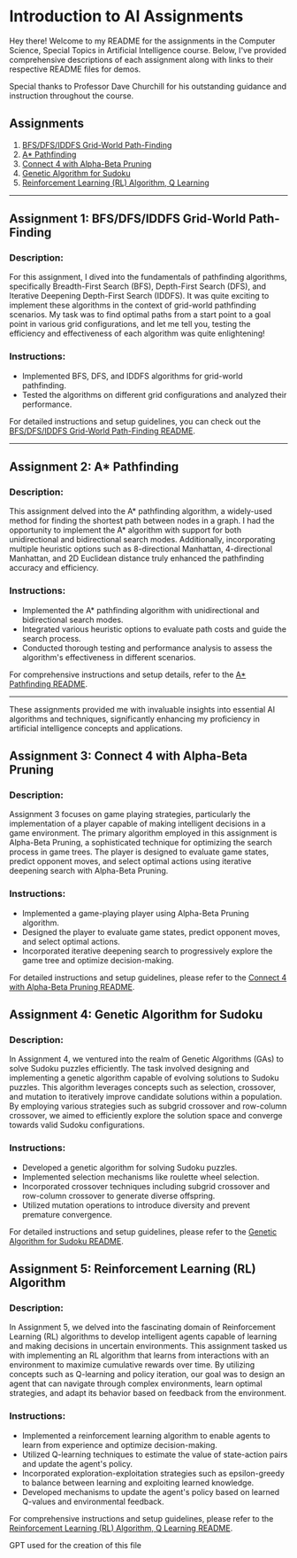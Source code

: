 # Introduction to AI Assignments

Hey there! Welcome to my README for the assignments in the Computer Science, Special Topics in Artificial Intelligence course. Below, I've provided comprehensive descriptions of each assignment along with links to their respective README files for demos.

Special thanks to Professor Dave Churchill for his outstanding guidance and instruction throughout the course.

## Assignments

1. [BFS/DFS/IDDFS Grid-World Path-Finding](#assignment-1-bfsdfsiddfs-grid-world-path-finding)
2. [A* Pathfinding](#assignment-2-a-pathfinding)
3. [Connect 4 with Alpha-Beta Pruning](#assignment-3-connect-4-with-alpha-beta-pruning)
4. [Genetic Algorithm for Sudoku](#assignment-4-genetic-algorithm-for-sudoku)
5. [Reinforcement Learning (RL) Algorithm, Q Learning](#assignment-5-reinforcement-learning-rl-algorithm)

---

## Assignment 1: BFS/DFS/IDDFS Grid-World Path-Finding

### Description:

For this assignment, I dived into the fundamentals of pathfinding algorithms, specifically Breadth-First Search (BFS), Depth-First Search (DFS), and Iterative Deepening Depth-First Search (IDDFS). It was quite exciting to implement these algorithms in the context of grid-world pathfinding scenarios. My task was to find optimal paths from a start point to a goal point in various grid configurations, and let me tell you, testing the efficiency and effectiveness of each algorithm was quite enlightening!

### Instructions:

- Implemented BFS, DFS, and IDDFS algorithms for grid-world pathfinding.
- Tested the algorithms on different grid configurations and analyzed their performance.

For detailed instructions and setup guidelines, you can check out the [BFS/DFS/IDDFS Grid-World Path-Finding README](1-%20BFS-DFS-IDDFS%20Grid-World%20Path-Finding/README.md).

---

## Assignment 2: A* Pathfinding

### Description:

This assignment delved into the A* pathfinding algorithm, a widely-used method for finding the shortest path between nodes in a graph. I had the opportunity to implement the A* algorithm with support for both unidirectional and bidirectional search modes. Additionally, incorporating multiple heuristic options such as 8-directional Manhattan, 4-directional Manhattan, and 2D Euclidean distance truly enhanced the pathfinding accuracy and efficiency.

### Instructions:

- Implemented the A* pathfinding algorithm with unidirectional and bidirectional search modes.
- Integrated various heuristic options to evaluate path costs and guide the search process.
- Conducted thorough testing and performance analysis to assess the algorithm's effectiveness in different scenarios.

For comprehensive instructions and setup details, refer to the [A* Pathfinding README](2-%20A*%20Pathfinding/README.md).

---

These assignments provided me with invaluable insights into essential AI algorithms and techniques, significantly enhancing my proficiency in artificial intelligence concepts and applications. 

## Assignment 3: Connect 4 with Alpha-Beta Pruning

### Description:

Assignment 3 focuses on game playing strategies, particularly the implementation of a player capable of making intelligent decisions in a game environment. The primary algorithm employed in this assignment is Alpha-Beta Pruning, a sophisticated technique for optimizing the search process in game trees. The player is designed to evaluate game states, predict opponent moves, and select optimal actions using iterative deepening search with Alpha-Beta Pruning.

### Instructions:

- Implemented a game-playing player using Alpha-Beta Pruning algorithm.
- Designed the player to evaluate game states, predict opponent moves, and select optimal actions.
- Incorporated iterative deepening search to progressively explore the game tree and optimize decision-making.

For detailed instructions and setup guidelines, please refer to the [Connect 4 with Alpha-Beta Pruning README](3-%20Connect%204%20with%20Alpha-Beta%20Pruning/README.md).

## Assignment 4: Genetic Algorithm for Sudoku

### Description:

In Assignment 4, we ventured into the realm of Genetic Algorithms (GAs) to solve Sudoku puzzles efficiently. The task involved designing and implementing a genetic algorithm capable of evolving solutions to Sudoku puzzles. This algorithm leverages concepts such as selection, crossover, and mutation to iteratively improve candidate solutions within a population. By employing various strategies such as subgrid crossover and row-column crossover, we aimed to efficiently explore the solution space and converge towards valid Sudoku configurations.

### Instructions:

- Developed a genetic algorithm for solving Sudoku puzzles.
- Implemented selection mechanisms like roulette wheel selection.
- Incorporated crossover techniques including subgrid crossover and row-column crossover to generate diverse offspring.
- Utilized mutation operations to introduce diversity and prevent premature convergence.

For detailed instructions and setup guidelines, please refer to the [Genetic Algorithm for Sudoku README](4-%20Genetic%20Algorithm%20for%20Sudoku/README.md).


## Assignment 5: Reinforcement Learning (RL) Algorithm

### Description:

In Assignment 5, we delved into the fascinating domain of Reinforcement Learning (RL) algorithms to develop intelligent agents capable of learning and making decisions in uncertain environments. This assignment tasked us with implementing an RL algorithm that learns from interactions with an environment to maximize cumulative rewards over time. By utilizing concepts such as Q-learning and policy iteration, our goal was to design an agent that can navigate through complex environments, learn optimal strategies, and adapt its behavior based on feedback from the environment.

### Instructions:

- Implemented a reinforcement learning algorithm to enable agents to learn from experience and optimize decision-making.
- Utilized Q-learning techniques to estimate the value of state-action pairs and update the agent's policy.
- Incorporated exploration-exploitation strategies such as epsilon-greedy to balance between learning and exploiting learned knowledge.
- Developed mechanisms to update the agent's policy based on learned Q-values and environmental feedback.

For comprehensive instructions and setup guidelines, please refer to the [Reinforcement Learning (RL) Algorithm, Q Learning README](5-%20Reinforcement%20Learning%20(RL)%20Algorithm/README.md).



GPT used for the creation of this file